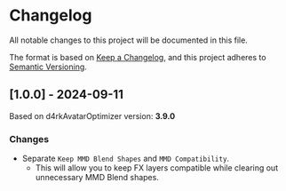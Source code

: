 # Changelog
All notable changes to this project will be documented in this file.

The format is based on [Keep a Changelog](https://keepachangelog.com/en/1.0.0/),
and this project adheres to [Semantic Versioning](https://semver.org/spec/v2.0.0.html).

## [1.0.0] - 2024-09-11
Based on d4rkAvatarOptimizer version: <b>3.9.0</b>

### Changes
- Separate `Keep MMD Blend Shapes` and `MMD Compatibility`.
  - This will allow you to keep FX layers compatible while clearing out unnecessary MMD Blend shapes.
